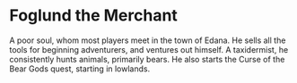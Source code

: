 # Foglund the Merchant

A poor soul, whom most players meet in the town of Edana. He sells all the tools for beginning adventurers, and ventures out himself. A taxidermist, he consistently hunts animals, primarily bears. He also starts the Curse of the Bear Gods quest, starting in lowlands. 